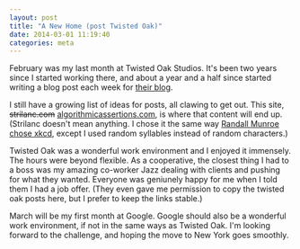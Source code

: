 ```yaml
---
layout: post
title: "A New Home (post Twisted Oak)"
date: 2014-03-01 11:19:40
categories: meta
---
```


February was my last month at Twisted Oak Studios. It's been two years since I started working there, and about a year and a half since started writing a blog post each week for [their blog](http://twistedoakstudios.org/blog).

I still have a growing list of ideas for posts, all clawing to get out. This site, <strike>strilanc.com</strike> [algorithmicassertions.com](http://algorithmicassertions.com), is where that content will end up. (Strilanc doesn't mean anything. I chose it the same way [Randall Munroe chose xkcd](http://youtu.be/zJOS0sV2a24?t=44m30s), except I used random syllables instead of random characters.)

Twisted Oak was a wonderful work environment and I enjoyed it immensely. The hours were beyond flexible. As a cooperative, the closest thing I had to a boss was my amazing co-worker Jazz dealing with clients and pushing for what they wanted. Everyone was geniunely happy for me when I told them I had a job offer. (They even gave me permission to copy the twisted oak posts here, but I prefer to keep the links stable.)

March will be my first month at Google. Google should also be a wonderful work environment, if not in the same ways as Twisted Oak. I'm looking forward to the challenge, and hoping the move to New York goes smoothly.

